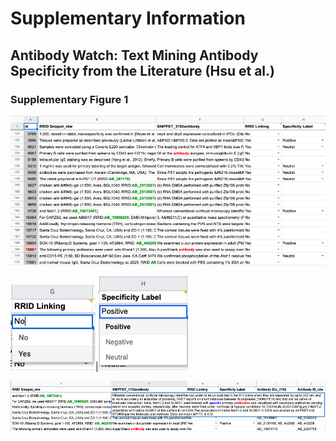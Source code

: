 # Supplementary Information
## Antibody Watch: Text Mining Antibody Specificity from the Literature (Hsu et al.) 
### Supplementary Figure 1
![1.1](SupImages/SupFig1-1.png)

![1.2](SupImages/SupFig1-2.png)|![1.3](SupImages/SupFig1-3.png)

![1.4](SupImages/SupFig1-4.png)

